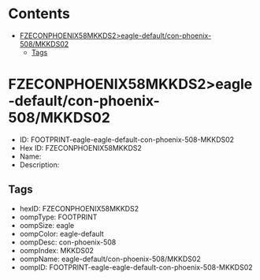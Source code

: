 



Contents
========

* [FZECONPHOENIX58MKKDS2>eagle-default/con-phoenix-508/MKKDS02](#fzeconphoenix58mkkds2eagle-defaultcon-phoenix-508mkkds02)
	* [Tags](#tags)

# FZECONPHOENIX58MKKDS2>eagle-default/con-phoenix-508/MKKDS02

- ID: FOOTPRINT-eagle-eagle-default-con-phoenix-508-MKKDS02
- Hex ID: FZECONPHOENIX58MKKDS2
- Name: 
- Description: 

## Tags

- hexID: FZECONPHOENIX58MKKDS2
- oompType: FOOTPRINT
- oompSize: eagle
- oompColor: eagle-default
- oompDesc: con-phoenix-508
- oompIndex: MKKDS02
- oompName: eagle-default/con-phoenix-508/MKKDS02
- oompID: FOOTPRINT-eagle-eagle-default-con-phoenix-508-MKKDS02
